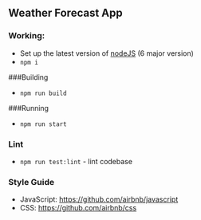 ## Weather Forecast App

### Working:
* Set up the latest version of [nodeJS](https://nodejs.org) (6 major version)
* `npm i`

###Building
* `npm run build`

###Running
* `npm run start`

### Lint
* `npm run test:lint` - lint codebase

### Style Guide
* JavaScript: https://github.com/airbnb/javascript
* CSS: https://github.com/airbnb/css
